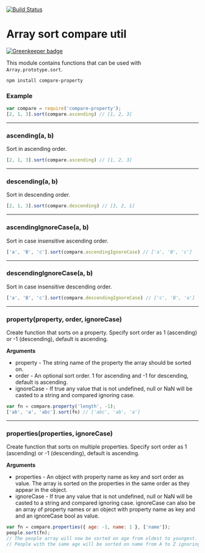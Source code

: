 [![Build Status](https://travis-ci.org/dbrockman/compare-property.png?branch=master)](https://travis-ci.org/dbrockman/compare-property)

# Array sort compare util

[![Greenkeeper badge](https://badges.greenkeeper.io/dbrockman/compare-property.svg)](https://greenkeeper.io/)

This module contains functions that can be used with `Array.prototype.sort`.

```
npm install compare-property
```

### Example

```js
var compare = require('compare-property');
[2, 1, 3].sort(compare.ascending) // [1, 2, 3]
```

----------------------------------------

### ascending(a, b)

Sort in ascending order.

```js
[2, 1, 3].sort(compare.ascending) // [1, 2, 3]
```

----------------------------------------

### descending(a, b)

Sort in descending order.

```js
[2, 1, 3].sort(compare.descending) // [3, 2, 1]
```

----------------------------------------

### ascendingIgnoreCase(a, b)

Sort in case insensitive ascending order.

```js
['a', 'B', 'c'].sort(compare.ascendingIgnoreCase) // ['a', 'B', 'c']
```

----------------------------------------

### descendingIgnoreCase(a, b)

Sort in case insensitive descending order.

```js
['a', 'B', 'c'].sort(compare.descendingIgnoreCase) // ['c', 'B', 'a']
```

----------------------------------------

### property(property, order, ignoreCase)

Create function that sorts on a property.
Specify sort order as 1 (ascending) or -1 (descending), default is ascending.

__Arguments__

* property - The string name of the property the array should be sorted on.
* order - An optional sort order. 1 for ascending and -1 for descending, default is ascending.
* ignoreCase - If true any value that is not undefined, null or NaN will be casted to a string and compared ignoring case.

```js
var fn = compare.property('length', -1);
['ab', 'a', 'abc'].sort(fn) // ['abc', 'ab', 'a']
```

----------------------------------------

### properties(properties, ignoreCase)

Create function that sorts on multiple properties.
Specify sort order as 1 (ascending) or -1 (descending), default is ascending.

__Arguments__

* properties - An object with property name as key and sort order as value. The array is sorted on the properties in the same order as they appear in the object.
* ignoreCase - If true any value that is not undefined, null or NaN will be casted to a string and compared ignoring case. ignoreCase can also be an array of property names or an object with property name as key and and an ignoreCase bool as value.

```js
var fn = compare.properties({ age: -1, name: 1 }, ['name']);
people.sort(fn);
// The people array will now be sorted on age from oldest to youngest.
// People with the same age will be sorted on name from A to Z ignoring case.
```
